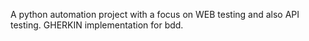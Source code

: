 A python automation project with a focus on WEB testing and also API testing. GHERKIN implementation for bdd. 
